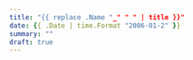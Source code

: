 ```yaml
---
title: "{{ replace .Name "_" " " | title }}"
date: {{ .Date | time.Format "2006-01-2" }}
summary: ""
draft: true
---
```

